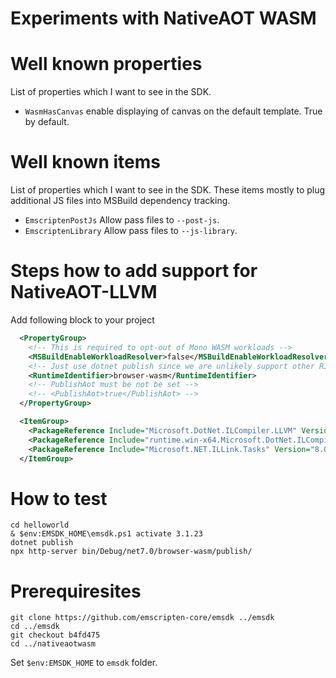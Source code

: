 Experiments with NativeAOT WASM
===============================

# Well known properties

List of properties which I want to see in the SDK.
- `WasmHasCanvas` enable displaying of canvas on the default template. True by default.

# Well known items
List of properties which I want to see in the SDK. These items mostly to plug additional JS files into MSBuild dependency tracking.
- `EmscriptenPostJs` Allow pass files to `--post-js`.
- `EmscriptenLibrary` Allow pass files to `--js-library`.

# Steps how to add support for NativeAOT-LLVM

Add following block to your project
```xml
  <PropertyGroup>
    <!-- This is required to opt-out of Mono WASM workloads -->
    <MSBuildEnableWorkloadResolver>false</MSBuildEnableWorkloadResolver>
    <!-- Just use dotnet publish since we are unlikely support other RID with this configuration. -->
    <RuntimeIdentifier>browser-wasm</RuntimeIdentifier>
    <!-- PublishAot must be not be set -->
    <!-- <PublishAot>true</PublishAot> -->
  </PropertyGroup>

  <ItemGroup>
    <PackageReference Include="Microsoft.DotNet.ILCompiler.LLVM" Version="8.0.0-*" />
    <PackageReference Include="runtime.win-x64.Microsoft.DotNet.ILCompiler.LLVM" Version="8.0.0-*" />
    <PackageReference Include="Microsoft.NET.ILLink.Tasks" Version="8.0.0-*" Condition="'$(ILLinkTargetsPath)' == ''" />
  </ItemGroup>
```

# How to test
```
cd helloworld
& $env:EMSDK_HOME\emsdk.ps1 activate 3.1.23
dotnet publish
npx http-server bin/Debug/net7.0/browser-wasm/publish/
```

# Prerequiresites

```
git clone https://github.com/emscripten-core/emsdk ../emsdk
cd ../emsdk
git checkout b4fd475
cd ../nativeaotwasm
```
Set `$env:EMSDK_HOME` to `emsdk` folder.